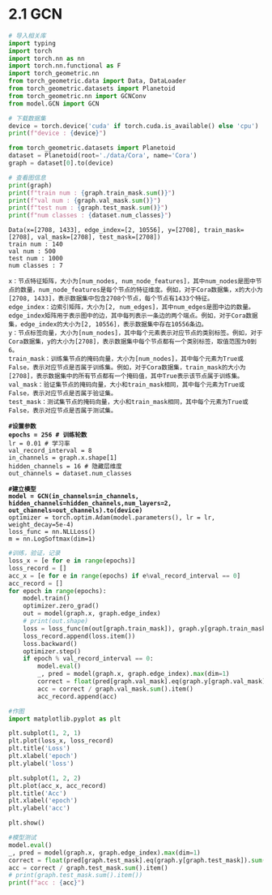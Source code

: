 # 2.1 GCN

```python
# 导入相关库
import typing
import torch
import torch.nn as nn
import torch.nn.functional as F
import torch_geometric.nn
from torch_geometric.data import Data, DataLoader
from torch_geometric.datasets import Planetoid
from torch_geometric.nn import GCNConv
from model.GCN import GCN
```

```python
# 下载数据集
device = torch.device('cuda' if torch.cuda.is_available() else 'cpu')
print(f"device : {device}")

from torch_geometric.datasets import Planetoid
dataset = Planetoid(root='./data/Cora', name='Cora')
graph = dataset[0].to(device)
```

```python
# 查看图信息
print(graph)
print(f"train num : {graph.train_mask.sum()}")
print(f"val num : {graph.val_mask.sum()}")
print(f"test num : {graph.test_mask.sum()}")
print(f"num classes : {dataset.num_classes}")
```

```
Data(x=[2708, 1433], edge_index=[2, 10556], y=[2708], train_mask=[2708], val_mask=[2708], test_mask=[2708])
train num : 140
val num : 500
test num : 1000
num classes : 7

x：节点特征矩阵，大小为[num_nodes, num_node_features]，其中num_nodes是图中节点的数量，num_node_features是每个节点的特征维度。例如，对于Cora数据集，x的大小为[2708, 1433]，表示数据集中包含2708个节点，每个节点有1433个特征。
edge_index：边索引矩阵，大小为[2, num_edges]，其中num_edges是图中边的数量。edge_index矩阵用于表示图中的边，其中每列表示一条边的两个端点。例如，对于Cora数据集，edge_index的大小为[2, 10556]，表示数据集中存在10556条边。
y：节点标签向量，大小为[num_nodes]，其中每个元素表示对应节点的类别标签。例如，对于Cora数据集，y的大小为[2708]，表示数据集中每个节点都有一个类别标签，取值范围为0到6。
train_mask：训练集节点的掩码向量，大小为[num_nodes]，其中每个元素为True或False，表示对应节点是否属于训练集。例如，对于Cora数据集，train_mask的大小为[2708]，表示数据集中的所有节点都有一个掩码值，其中True表示该节点属于训练集。
val_mask：验证集节点的掩码向量，大小和train_mask相同，其中每个元素为True或False，表示对应节点是否属于验证集。
test_mask：测试集节点的掩码向量，大小和train_mask相同，其中每个元素为True或False，表示对应节点是否属于测试集。
```

<pre class="language-python"><code class="lang-python"><strong>#设置参数
</strong><strong>epochs = 256 # 训练轮数
</strong>lr = 0.01 # 学习率
val_record_interval = 8
in_channels = graph.x.shape[1]
hidden_channels = 16 # 隐藏层维度
out_channels = dataset.num_classes
</code></pre>

<pre class="language-python"><code class="lang-python"><strong>#建立模型
</strong><strong>model = GCN(in_channels=in_channels, hidden_channels=hidden_channels,num_layers=2, out_channels=out_channels).to(device)
</strong>optimizer = torch.optim.Adam(model.parameters(), lr = lr, weight_decay=5e-4)
loss_func = nn.NLLLoss()
m = nn.LogSoftmax(dim=1)
</code></pre>

```python
#训练，验证，记录
loss_x = [e for e in range(epochs)]
loss_record = []
acc_x = [e for e in range(epochs) if e%val_record_interval == 0]
acc_record = []
for epoch in range(epochs):
    model.train()
    optimizer.zero_grad()
    out = model(graph.x, graph.edge_index)
    # print(out.shape)
    loss = loss_func(m(out[graph.train_mask]), graph.y[graph.train_mask])
    loss_record.append(loss.item())
    loss.backward()
    optimizer.step()
    if epoch % val_record_interval == 0:
        model.eval()
        _, pred = model(graph.x, graph.edge_index).max(dim=1)
        correct = float(pred[graph.val_mask].eq(graph.y[graph.val_mask]).sum().item())
        acc = correct / graph.val_mask.sum().item()
        acc_record.append(acc)
```

```python
#作图
import matplotlib.pyplot as plt

plt.subplot(1, 2, 1)
plt.plot(loss_x, loss_record)
plt.title('Loss')
plt.xlabel('epoch')
plt.ylabel('loss')

plt.subplot(1, 2, 2)
plt.plot(acc_x, acc_record)
plt.title('Acc')
plt.xlabel('epoch')
plt.ylabel('acc')

plt.show()
```

```python
#模型测试
model.eval()
_, pred = model(graph.x, graph.edge_index).max(dim=1)
correct = float(pred[graph.test_mask].eq(graph.y[graph.test_mask]).sum().item())
acc = correct / graph.test_mask.sum().item()
# print(graph.test_mask.sum().item())
print(f"acc : {acc}")
```

